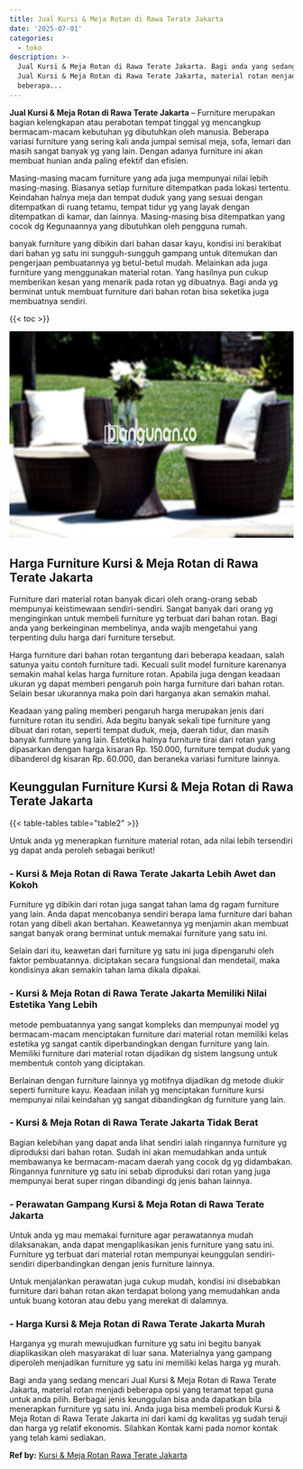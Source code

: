 ```yaml
---
title: Jual Kursi & Meja Rotan di Rawa Terate Jakarta
date: '2025-07-01'
categories:
  - toko
description: >-
  Jual Kursi & Meja Rotan di Rawa Terate Jakarta. Bagi anda yang sedang mencari
  Jual Kursi & Meja Rotan di Rawa Terate Jakarta, material rotan menjadi
  beberapa...
---
```


**Jual Kursi & Meja Rotan di Rawa Terate Jakarta** – Furniture merupakan bagian kelengkapan atau perabotan tempat tinggal yg mencangkup bermacam-macam kebutuhan yg dibutuhkan oleh manusia. Beberapa variasi furniture yang sering kali anda jumpai semisal meja, sofa, lemari dan masih sangat banyak yg yang lain. Dengan adanya furniture ini akan membuat hunian anda paling efektif dan efisien.

Masing-masing macam furniture yang ada juga mempunyai nilai lebih masing-masing. Biasanya setiap furniture ditempatkan pada lokasi tertentu. Keindahan halnya meja dan tempat duduk yang yang sesuai dengan ditempatkan di ruang tetamu, tempat tidur yg yang layak dengan ditempatkan di kamar, dan lainnya. Masing-masing bisa ditempatkan yang cocok dg Kegunaannya yang dibutuhkan oleh pengguna rumah.

banyak furniture yang dibikin dari bahan dasar kayu, kondisi ini berakibat dari bahan yg satu ini sungguh-sungguh gampang untuk ditemukan dan pengerjaan pembuatannya yg betul-betul mudah. Melainkan ada juga furniture yang menggunakan material rotan. Yang hasilnya pun cukup memberikan kesan yang menarik pada rotan yg dibuatnya. Bagi anda yg berminat untuk membuat furniture dari bahan rotan bisa seketika juga membuatnya sendiri.

{{< toc >}}

![Jual Kursi & Meja Rotan di Rawa Terate Jakarta](/images/kursi-meja-rotan-murah41.png)

## Harga Furniture Kursi & Meja Rotan di Rawa Terate Jakarta

Furniture dari material rotan banyak dicari oleh orang-orang sebab mempunyai keistimewaan sendiri-sendiri. Sangat banyak dari orang yg menginginkan untuk membeli furniture yg terbuat dari bahan rotan. Bagi anda yang berkeinginan membelinya, anda wajib mengetahui yang terpenting dulu harga dari furniture tersebut.

Harga furniture dari bahan rotan tergantung dari beberapa keadaan, salah satunya yaitu contoh furniture tadi. Kecuali sulit model furniture karenanya semakin mahal kelas harga furniture rotan. Apabila juga dengan keadaan ukuran yg dapat memberi pengaruh poin harga furniture dari bahan rotan. Selain besar ukurannya maka poin dari harganya akan semakin mahal.

Keadaan yang paling memberi pengaruh harga merupakan jenis dari furniture rotan itu sendiri. Ada begitu banyak sekali tipe furniture yang dibuat dari rotan, seperti tempat duduk, meja, daerah tidur, dan masih banyak furniture yang lain. Estetika halnya furniture tirai dari rotan yang dipasarkan dengan harga kisaran Rp. 150.000, furniture tempat duduk yang dibanderol dg kisaran Rp. 60.000, dan beraneka variasi furniture lainnya.

## Keunggulan Furniture Kursi & Meja Rotan di Rawa Terate Jakarta

{{< table-tables table="table2" >}}

Untuk anda yg menerapkan furniture material rotan, ada nilai lebih tersendiri yg dapat anda peroleh sebagai berikut!

### \- Kursi & Meja Rotan di Rawa Terate Jakarta Lebih Awet dan Kokoh

Furniture yg dibikin dari rotan juga sangat tahan lama dg ragam furniture yang lain. Anda dapat mencobanya sendiri berapa lama furniture dari bahan rotan yang dibeli akan bertahan. Keawetannya yg menjamin akan membuat sangat banyak orang berminat untuk memakai furniture yang satu ini.

Selain dari itu, keawetan dari furniture yg satu ini juga dipengaruhi oleh faktor pembuatannya. diciptakan secara fungsional dan mendetail, maka kondisinya akan semakin tahan lama dikala dipakai.

### \- Kursi & Meja Rotan di Rawa Terate Jakarta Memiliki Nilai Estetika Yang Lebih

metode pembuatannya yang sangat kompleks dan mempunyai model yg bermacam-macam menciptakan furniture dari material rotan memiliki kelas estetika yg sangat cantik diperbandingkan dengan furniture yang lain. Memiliki furniture dari material rotan dijadikan dg sistem langsung untuk membentuk contoh yang diciptakan.

Berlainan dengan furniture lainnya yg motifnya dijadikan dg metode diukir seperti furniture kayu. Keadaan inilah yg menciptakan furniture kursi mempunyai nilai keindahan yg sangat dibandingkan dg furniture yang lain.

### \- Kursi & Meja Rotan di Rawa Terate Jakarta Tidak Berat

Bagian kelebihan yang dapat anda lihat sendiri ialah ringannya furniture yg diproduksi dari bahan rotan. Sudah ini akan memudahkan anda untuk membawanya ke bermacam-macam daerah yang cocok dg yg didambakan. Ringannya funrniture yg satu ini sebab diproduksi dari rotan yang juga mempunyai berat super ringan dibandingi dg jenis bahan lainnya.

### \- Perawatan Gampang Kursi & Meja Rotan di Rawa Terate Jakarta

Untuk anda yg mau memakai furniture agar perawatannya mudah dilaksanakan, anda dapat mengaplikasikan jenis furniture yang satu ini. Furniture yg terbuat dari material rotan mempunyai keunggulan sendiri-sendiri diperbandingkan dengan jenis furniture lainnya.

Untuk menjalankan perawatan juga cukup mudah, kondisi ini disebabkan furniture dari bahan rotan akan terdapat bolong yang memudahkan anda untuk buang kotoran atau debu yang merekat di dalamnya.

### \- Harga Kursi & Meja Rotan di Rawa Terate Jakarta Murah

Harganya yg murah mewujudkan furniture yg satu ini begitu banyak diaplikasikan oleh masyarakat di luar sana. Materialnya yang gampang diperoleh menjadikan furniture yg satu ini memiliki kelas harga yg murah.

Bagi anda yang sedang mencari Jual Kursi & Meja Rotan di Rawa Terate Jakarta, material rotan menjadi beberapa opsi yang teramat tepat guna untuk anda pilih. Berbagai jenis keunggulan bisa anda dapatkan bila menerapkan furniture yg satu ini. Anda juga bisa membeli produk Kursi & Meja Rotan di Rawa Terate Jakarta ini dari kami dg kwalitas yg sudah teruji dan harga yg relatif ekonomis. Silahkan Kontak kami pada nomor kontak yang telah kami sediakan.

**Ref by:** [Kursi & Meja Rotan Rawa Terate Jakarta](https://id.wikipedia.org/wiki/Kursi)

